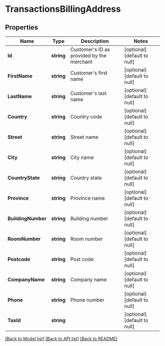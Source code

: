 # TransactionsBillingAddress

## Properties
Name | Type | Description | Notes
------------ | ------------- | ------------- | -------------
**Id** | **string** | Customer&#x27;s ID as provided by the merchant | [optional] [default to null]
**FirstName** | **string** | Customer&#x27;s first name | [optional] [default to null]
**LastName** | **string** | Customer&#x27;s last name | [optional] [default to null]
**Country** | **string** | Country code | [optional] [default to null]
**Street** | **string** | Street name | [optional] [default to null]
**City** | **string** | City name | [optional] [default to null]
**CountryState** | **string** | Country state | [optional] [default to null]
**Province** | **string** | Province name | [optional] [default to null]
**BuildingNumber** | **string** | Building number | [optional] [default to null]
**RoomNumber** | **string** | Room number | [optional] [default to null]
**Postcode** | **string** | Post code | [optional] [default to null]
**CompanyName** | **string** | Company name | [optional] [default to null]
**Phone** | **string** | Phone number | [optional] [default to null]
**TaxId** | **string** |  | [optional] [default to null]

[[Back to Model list]](../README.md#documentation-for-models) [[Back to API list]](../README.md#documentation-for-api-endpoints) [[Back to README]](../README.md)

